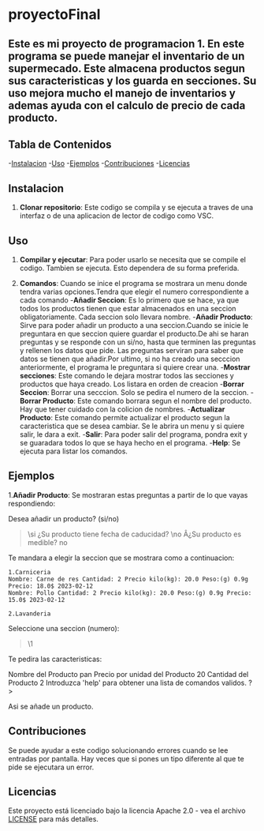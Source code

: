 # proyectoFinal
## Este es mi proyecto de programacion 1. En este programa se puede manejar el inventario de un supermecado. Este almacena productos segun sus caracteristicas y los guarda en secciones. Su uso mejora mucho el manejo de inventarios y ademas ayuda con el calculo de precio de cada producto.

## Tabla de Contenidos

-[Instalacion](#instalacion)
-[Uso](#uso)
-[Ejemplos](#ejemplos)
-[Contribuciones](#contribuciones)
-[Licencias](#licencias)

## Instalacion
1. **Clonar repositorio**: 
Este codigo se compila y se ejecuta a traves de una interfaz o de una aplicacion de lector de codigo como VSC.

## Uso
1. **Compilar y ejecutar**:
Para poder usarlo se necesita que se compile el codigo. Tambien se ejecuta. Esto dependera de su forma preferida.

2. **Comandos**:
Cuando se inice el programa se mostrara un menu donde tendra varias opciones.Tendra que elegir el numero correspondiente a cada comando
    -**Añadir Seccion**: Es lo primero que se hace, ya que todos los productos tienen que estar almacenados en una seccion obligatoriamente. Cada seccion solo llevara nombre.
    -**Añadir Producto**: Sirve para poder añadir un producto a una seccion.Cuando se inicie le preguntara en que seccion quiere guardar el producto.De ahi se haran preguntas y se responde con un si/no, hasta que terminen las preguntas y rellenen los datos que pide. Las preguntas serviran para saber que datos se tienen que añadir.Por ultimo, si no ha creado una secccion anteriormente, el programa le preguntara si quiere crear una.
    -**Mostrar secciones**: Este comando le dejara mostrar todos las secciones y productos que haya creado. Los listara en orden de creacion
    -**Borrar Seccion**: Borrar una secccion. Solo se pedira el numero de la seccion.
    -**Borrar Producto**: Este comando borrara segun el nombre del producto. Hay que tener cuidado con la colicion de nombres.
    -**Actualizar Producto**: Este comando permite actualizar el producto segun la caracteristica que se desea cambiar. Se le abrira un menu y si quiere salir, le dara a exit.
    -**Salir**: Para poder salir del programa, pondra exit y se guaradara todos lo que se haya hecho en el programa.
    -**Help**: Se ejecuta para listar los comandos.

## Ejemplos

1.**Añadir Producto**: 
Se mostraran estas preguntas a partir de lo que vayas respondiendo:

Desea añadir un producto? (si/no)
>\si
¿Su producto tiene fecha de caducidad?
>\no
Â¿Su producto es medible?
no

Te mandara a elegir la seccion que se mostrara como a continuacion:

    1.Carniceria
    Nombre: Carne de res Cantidad: 2 Precio kilo(kg): 20.0 Peso:(g) 0.9g Precio: 18.0$ 2023-02-12
    Nombre: Pollo Cantidad: 2 Precio kilo(kg): 20.0 Peso:(g) 0.9g Precio: 15.0$ 2023-02-12

    2.Lavanderia

Seleccione una seccion (numero):
>\1

Te pedira las caracteristicas:

Nombre del Producto
pan
Precio por unidad del Producto
20
Cantidad del Producto
2
Introduzca 'help' para obtener una lista de comandos validos.
?>

Asi se añade un producto.

## Contribuciones

Se puede ayudar a este codigo solucionando errores cuando se lee entradas por pantalla. Hay veces que si pones un tipo diferente al que te pide se ejecutara un error.

## Licencias

Este proyecto está licenciado bajo la licencia Apache 2.0 - vea el archivo [LICENSE](LICENSE) para más detalles.

